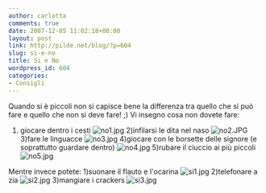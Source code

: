 ```yaml
---
author: carlotta
comments: true
date: 2007-12-05 11:02:18+00:00
layout: post
link: http://pilde.net/blog/?p=604
slug: si-e-no
title: Si e No
wordpress_id: 604
categories:
- Consigli
---
```


Quando si è piccoli non si capisce bene la differenza tra quello che si può fare e quello che non si deve fare! 
;) Vi insegno cosa non dovete fare:
1) giocare dentro i cesti
![no1.jpg](http://pilde.net/blog/wp-content/uploads/2007/12/no1.jpg)
2)infilarsi le dita nel naso
![no2.JPG](http://pilde.net/blog/wp-content/uploads/2007/12/no2.JPG)
3)fare le linguacce
![no3.jpg](http://pilde.net/blog/wp-content/uploads/2007/12/no3.jpg)
4)giocare con le borsette delle signore (e soprattutto guardare dentro)
![no4.jpg](http://pilde.net/blog/wp-content/uploads/2007/12/no4.jpg)
5)rubare il ciuccio ai più piccoli
![no5.jpg](http://pilde.net/blog/wp-content/uploads/2007/12/no5.jpg)

Mentre invece potete:
1)suonare il flauto e l'ocarina
![si1.jpg](http://pilde.net/blog/wp-content/uploads/2007/12/si1.jpg)
2)telefonare a zia
![si2.jpg](http://pilde.net/blog/wp-content/uploads/2007/12/si2.jpg)
3)mangiare i crackers
![si3.jpg](http://pilde.net/blog/wp-content/uploads/2007/12/si3.jpg)




